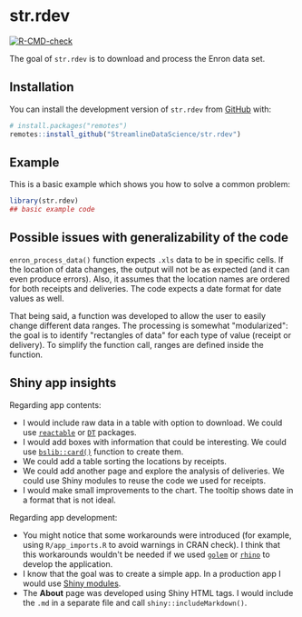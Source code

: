 
<!-- README.md is generated from README.Rmd. Please edit that file -->

# str.rdev

<!-- badges: start -->

[![R-CMD-check](https://github.com/StreamlineDataScience/str.rdev/actions/workflows/R-CMD-check.yaml/badge.svg)](https://github.com/StreamlineDataScience/str.rdev/actions/workflows/R-CMD-check.yaml)
<!-- badges: end -->

The goal of `str.rdev` is to download and process the Enron data set.

## Installation

You can install the development version of `str.rdev` from
[GitHub](https://github.com/) with:

``` r
# install.packages("remotes")
remotes::install_github("StreamlineDataScience/str.rdev")
```

## Example

This is a basic example which shows you how to solve a common problem:

``` r
library(str.rdev)
## basic example code
```

##  Possible issues with generalizability of the code

`enron_process_data()` function expects  `.xls` data to be in specific cells. If the location of data changes, the output will not be as expected (and it can even produce errors). Also, it assumes that the location names are ordered for both receipts and deliveries. The code expects a date format for date values as well.

That being said, a function was developed to allow the user to easily change different data ranges. The processing is somewhat "modularized": the goal is to identify "rectangles of data" for each type of value (receipt or delivery). To simplify the function call, ranges are defined inside the function.

## Shiny app insights

Regarding app contents:

- I would include raw data in a table with option to download. We could use [`reactable`](https://glin.github.io/reactable/) or [`DT`](https://rstudio.github.io/DT/) packages.
- I would add boxes with information that could be interesting. We could use [`bslib::card()`](https://rstudio.github.io/bslib/articles/cards.html) function to create them.
- We could add a table sorting the locations by receipts.
- We could add another page and explore the analysis of deliveries. We could use Shiny modules to reuse the code we used for receipts.
- I would make small improvements to the chart. The tooltip shows date in a format that is not ideal.

Regarding app development:

- You might notice that some workarounds were introduced (for example, using `R/app_imports.R` to avoid warnings in CRAN check). I think that this workarounds wouldn't be needed if we used [`golem`](https://github.com/ThinkR-open/golem) or [`rhino`](https://github.com/Appsilon/rhino) to develop the application.
- I know that the goal was to create a simple app. In a production app I would use [Shiny modules](https://shiny.rstudio.com/articles/modules.html).
- The **About** page was developed using Shiny HTML tags. I would include the `.md` in a separate file and call `shiny::includeMarkdown()`.
